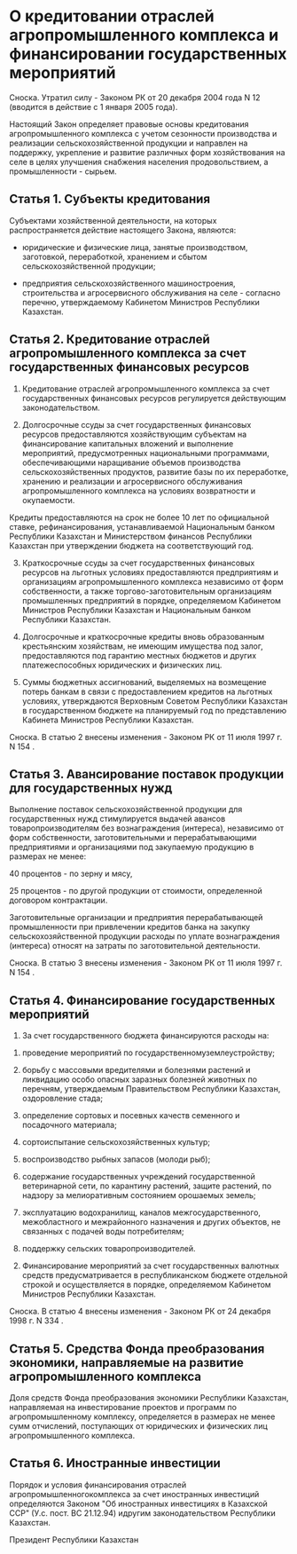 # О кpедитовании отpаслей агpопpомышленного комплекса и финансиpовании госудаpственных меpопpиятий

Сноска. Утратил силу - Законом РК от 20 декабря 2004 года N 12 (вводится в действие с 1 января 2005 года).

Настоящий Закон определяет правовые основы кредитования агропромышленного комплекса с учетом сезонности производства и реализации сельскохозяйственной продукции и направлен на поддержку, укрепление и развитие различных форм хозяйствования на селе в целях улучшения снабжения населения продовольствием, а промышленности - сырьем.

## Статья 1. Субъекты кредитования

Субъектами хозяйственной деятельности, на которых распространяется действие настоящего Закона, являются:

- юридические и физические лица, занятые производством, заготовкой, переработкой, хранением и сбытом сельскохозяйственной продукции;

- предприятия сельскохозяйственного машиностроения, строительства и агросервисного обслуживания на селе - согласно перечню, утверждаемому Кабинетом Министров Республики Казахстан.

## Статья 2. Кредитование отраслей агропромышленного комплекса за счет государственных финансовых ресурсов

1. Кредитование отраслей агропромышленного комплекса за счет государственных финансовых ресурсов регулируется действующим законодательством.

2. Долгосрочные ссуды за счет государственных финансовых ресурсов предоставляются хозяйствующим субъектам на финансирование капитальных вложений и выполнение мероприятий, предусмотренных национальными программами, обеспечивающими наращивание объемов производства сельскохозяйственных продуктов, развитие базы по их переработке, хранению и реализации и агросервисного обслуживания агропромышленного комплекса на условиях возвратности и окупаемости.

Кредиты предоставляются на срок не более 10 лет по официальной ставке, рефинансирования, устанавливаемой Национальным банком Республики Казахстан и Министерством финансов Республики Казахстан при утверждении бюджета на соответствующий год.

3. Краткосрочные ссуды за счет государственных финансовых ресурсов на льготных условиях предоставляются предприятиям и организациям агропромышленного комплекса независимо от форм собственности, а также торгово-заготовительным организациям промышленных предприятий в порядке, определяемом Кабинетом Министров Республики Казахстан и Национальным банком Республики Казахстан.

4. Долгосрочные и краткосрочные кредиты вновь образованным крестьянским хозяйствам, не имеющим имущества под залог, предоставляются под гарантию местных бюджетов и других платежеспособных юридических и физических лиц.

5. Суммы бюджетных ассигнований, выделяемых на возмещение потерь банкам в связи с предоставлением кредитов на льготных условиях, утверждаются Верховным Советом Республики Казахстан в государственном бюджете на планируемый год по представлению Кабинета Министров Республики Казахстан.

Сноска. В статью 2 внесены изменения - Законом РК от 11 июля 1997 г. N 154 .

## Статья 3. Авансирование поставок продукции для государственных нужд

Выполнение поставок сельскохозяйственной продукции для государственных нужд стимулируется выдачей авансов товаропроизводителям без вознаграждения (интереса), независимо от форм собственности, заготовительными и перерабатывающими предприятиями и организациями под закупаемую продукцию в размерах не менее:

40 процентов - по зерну и мясу,

25 процентов - по другой продукции от стоимости, определенной договором контрактации.

Заготовительные организации и предприятия перерабатывающей промышленности при привлечении кредитов банка на закупку сельскохозяйственной продукции расходы по уплате вознаграждения (интереса) относят на затраты по заготовительной деятельности.

Сноска. В статью 3 внесены изменения - Законом РК от 11 июля 1997 г. N 154 .

## Статья 4. Финансирование государственных мероприятий

1. За счет государственного бюджета финансируются расходы на:

1) проведение мероприятий по государственномуземлеустройству;

2) борьбу с массовыми вредителями и болезнями растений и ликвидацию особо опасных заразных болезней животных по перечням, утверждаемым Правительством Республики Казахстан, оздоровление стада;

3) определение сортовых и посевных качеств семенного и посадочного материала;

4) сортоиспытание сельскохозяйственных культур;

5) воспроизводство рыбных запасов (молоди рыб);

6) содержание государственных учреждений государственной ветеринарной сети, по карантину растений, защите растений, по надзору за мелиоративным состоянием орошаемых земель;

7) эксплуатацию водохранилищ, каналов межгосударственного, межобластного и межрайонного назначения и других объектов, не связанных с подачей воды потребителям;

8) поддержку сельских товаропроизводителей.

2. Финансирование мероприятий за счет государственных валютных средств предусматривается в республиканском бюджете отдельной строкой и осуществляется в порядке, определяемом Кабинетом Министров Республики Казахстан.

Сноска. В статью 4 внесены изменения - Законом РК от 24 декабря 1998 г. N 334 .

## Статья 5. Средства Фонда преобразования экономики, направляемые на развитие агропромышленного комплекса

Доля средств Фонда преобразования экономики Республики Казахстан, направляемая на инвестирование проектов и программ по агропромышленному комплексу, определяется в размерах не менее сумм отчислений, поступающих от юридических и физических лиц агропромышленного комплекса.

## Статья 6. Иностранные инвестиции

Порядок и условия финансирования отраслей агропромышленногокомплекса за счет иностранных инвестиций определяются Законом "Об иностранных инвестициях в Казахской ССР" (У.с. пост. ВС 21.12.94) идругим законодательством Республики Казахстан.

Президент Республики Казахстан

